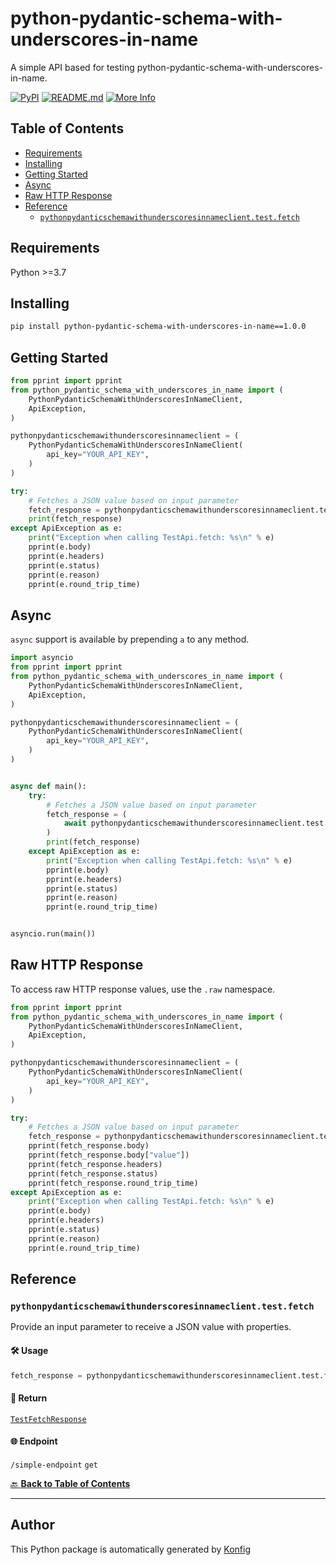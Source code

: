 # python-pydantic-schema-with-underscores-in-name<a id="python-pydantic-schema-with-underscores-in-name"></a>

A simple API based for testing python-pydantic-schema-with-underscores-in-name.


[![PyPI](https://img.shields.io/badge/PyPI-v1.0.0-blue)](https://pypi.org/project/python-pydantic-schema-with-underscores-in-name/1.0.0)
[![README.md](https://img.shields.io/badge/README-Click%20Here-green)](https://github.com/konfig-dev/konfig/tree/main/python#readme)
[![More Info](https://img.shields.io/badge/More%20Info-Click%20Here-orange)](http://example.com/support)

## Table of Contents<a id="table-of-contents"></a>

<!-- toc -->

- [Requirements](#requirements)
- [Installing](#installing)
- [Getting Started](#getting-started)
- [Async](#async)
- [Raw HTTP Response](#raw-http-response)
- [Reference](#reference)
  * [`pythonpydanticschemawithunderscoresinnameclient.test.fetch`](#pythonpydanticschemawithunderscoresinnameclienttestfetch)

<!-- tocstop -->

## Requirements<a id="requirements"></a>

Python >=3.7

## Installing<a id="installing"></a>

```sh
pip install python-pydantic-schema-with-underscores-in-name==1.0.0
```

## Getting Started<a id="getting-started"></a>

```python
from pprint import pprint
from python_pydantic_schema_with_underscores_in_name import (
    PythonPydanticSchemaWithUnderscoresInNameClient,
    ApiException,
)

pythonpydanticschemawithunderscoresinnameclient = (
    PythonPydanticSchemaWithUnderscoresInNameClient(
        api_key="YOUR_API_KEY",
    )
)

try:
    # Fetches a JSON value based on input parameter
    fetch_response = pythonpydanticschemawithunderscoresinnameclient.test.fetch()
    print(fetch_response)
except ApiException as e:
    print("Exception when calling TestApi.fetch: %s\n" % e)
    pprint(e.body)
    pprint(e.headers)
    pprint(e.status)
    pprint(e.reason)
    pprint(e.round_trip_time)
```

## Async<a id="async"></a>

`async` support is available by prepending `a` to any method.

```python
import asyncio
from pprint import pprint
from python_pydantic_schema_with_underscores_in_name import (
    PythonPydanticSchemaWithUnderscoresInNameClient,
    ApiException,
)

pythonpydanticschemawithunderscoresinnameclient = (
    PythonPydanticSchemaWithUnderscoresInNameClient(
        api_key="YOUR_API_KEY",
    )
)


async def main():
    try:
        # Fetches a JSON value based on input parameter
        fetch_response = (
            await pythonpydanticschemawithunderscoresinnameclient.test.afetch()
        )
        print(fetch_response)
    except ApiException as e:
        print("Exception when calling TestApi.fetch: %s\n" % e)
        pprint(e.body)
        pprint(e.headers)
        pprint(e.status)
        pprint(e.reason)
        pprint(e.round_trip_time)


asyncio.run(main())
```

## Raw HTTP Response<a id="raw-http-response"></a>

To access raw HTTP response values, use the `.raw` namespace.

```python
from pprint import pprint
from python_pydantic_schema_with_underscores_in_name import (
    PythonPydanticSchemaWithUnderscoresInNameClient,
    ApiException,
)

pythonpydanticschemawithunderscoresinnameclient = (
    PythonPydanticSchemaWithUnderscoresInNameClient(
        api_key="YOUR_API_KEY",
    )
)

try:
    # Fetches a JSON value based on input parameter
    fetch_response = pythonpydanticschemawithunderscoresinnameclient.test.raw.fetch()
    pprint(fetch_response.body)
    pprint(fetch_response.body["value"])
    pprint(fetch_response.headers)
    pprint(fetch_response.status)
    pprint(fetch_response.round_trip_time)
except ApiException as e:
    print("Exception when calling TestApi.fetch: %s\n" % e)
    pprint(e.body)
    pprint(e.headers)
    pprint(e.status)
    pprint(e.reason)
    pprint(e.round_trip_time)
```


## Reference<a id="reference"></a>
### `pythonpydanticschemawithunderscoresinnameclient.test.fetch`<a id="pythonpydanticschemawithunderscoresinnameclienttestfetch"></a>

Provide an input parameter to receive a JSON value with properties.

#### 🛠️ Usage<a id="🛠️-usage"></a>

```python
fetch_response = pythonpydanticschemawithunderscoresinnameclient.test.fetch()
```

#### 🔄 Return<a id="🔄-return"></a>

[`TestFetchResponse`](./python_pydantic_schema_with_underscores_in_name/pydantic/test_fetch_response.py)

#### 🌐 Endpoint<a id="🌐-endpoint"></a>

`/simple-endpoint` `get`

[🔙 **Back to Table of Contents**](#table-of-contents)

---


## Author<a id="author"></a>
This Python package is automatically generated by [Konfig](https://konfigthis.com)
